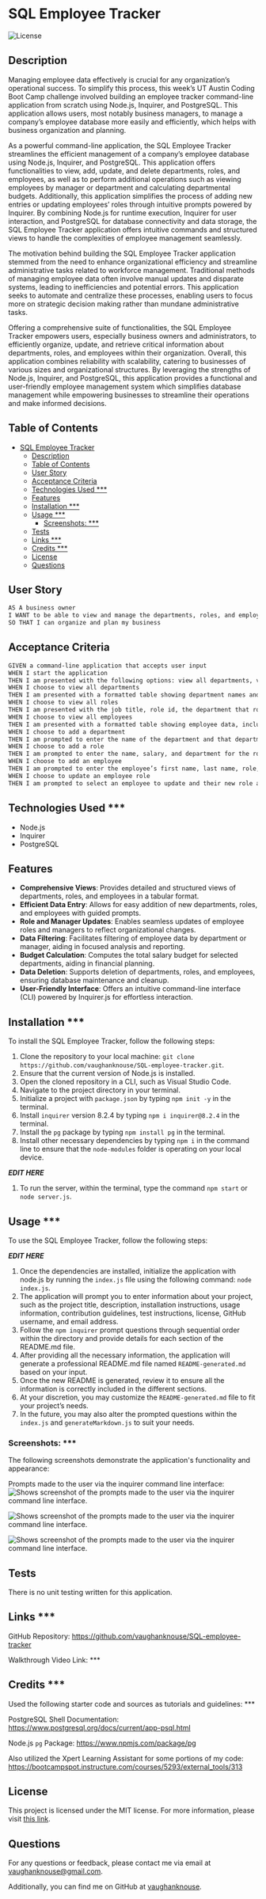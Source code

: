 # SQL Employee Tracker

![License](https://img.shields.io/badge/License-MIT-blue.svg)

## Description
Managing employee data effectively is crucial for any organization’s operational success. To simplify this process, this week’s UT Austin Coding Boot Camp challenge involved building an employee tracker command-line application from scratch using Node.js, Inquirer, and PostgreSQL. This application allows users, most notably business managers, to manage a company’s employee database more easily and efficiently, which helps with business organization and planning.

As a powerful command-line application, the SQL Employee Tracker streamlines the efficient management of a company’s employee database using Node.js, Inquirer, and PostgreSQL. This application offers functionalities to view, add, update, and delete departments, roles, and employees, as well as to perform additional operations such as viewing employees by manager or department and calculating departmental budgets. Additionally, this application simplifies the process of adding new entries or updating employees’ roles through intuitive prompts powered by Inquirer. By combining Node.js for runtime execution, Inquirer for user interaction, and PostgreSQL for database connectivity and data storage, the SQL Employee Tracker application offers intuitive commands and structured views to handle the complexities of employee management seamlessly.

The motivation behind building the SQL Employee Tracker application stemmed from the need to enhance organizational efficiency and streamline administrative tasks related to workforce management. Traditional methods of managing employee data often involve manual updates and disparate systems, leading to inefficiencies and potential errors. This application seeks to automate and centralize these processes, enabling users to focus more on strategic decision making rather than mundane administrative tasks.

Offering a comprehensive suite of functionalities, the SQL Employee Tracker empowers users, especially business owners and administrators, to efficiently organize, update, and retrieve critical information about departments, roles, and employees within their organization. Overall, this application combines reliability with scalability, catering to businesses of various sizes and organizational structures. By leveraging the strengths of Node.js, Inquirer, and PostgreSQL, this application provides a functional and user-friendly employee management system which simplifies database management while empowering businesses to streamline their operations and make informed decisions.



## Table of Contents
- [SQL Employee Tracker](#sql-employee-tracker)
  - [Description](#description)
  - [Table of Contents](#table-of-contents)
  - [User Story](#user-story)
  - [Acceptance Criteria](#acceptance-criteria)
  - [Technologies Used \*\*\*](#technologies-used-)
  - [Features](#features)
  - [Installation \*\*\*](#installation-)
  - [Usage \*\*\*](#usage-)
    - [Screenshots: \*\*\*](#screenshots-)
  - [Tests](#tests)
  - [Links \*\*\*](#links-)
  - [Credits \*\*\*](#credits-)
  - [License](#license)
  - [Questions](#questions)


## User Story
```md
AS A business owner
I WANT to be able to view and manage the departments, roles, and employees in my company
SO THAT I can organize and plan my business
```

## Acceptance Criteria
```md
GIVEN a command-line application that accepts user input
WHEN I start the application
THEN I am presented with the following options: view all departments, view all roles, view all employees, add a department, add a role, add an employee, and update an employee role
WHEN I choose to view all departments
THEN I am presented with a formatted table showing department names and department ids
WHEN I choose to view all roles
THEN I am presented with the job title, role id, the department that role belongs to, and the salary for that role
WHEN I choose to view all employees
THEN I am presented with a formatted table showing employee data, including employee ids, first names, last names, job titles, departments, salaries, and managers that the employees report to
WHEN I choose to add a department
THEN I am prompted to enter the name of the department and that department is added to the database
WHEN I choose to add a role
THEN I am prompted to enter the name, salary, and department for the role and that role is added to the database
WHEN I choose to add an employee
THEN I am prompted to enter the employee’s first name, last name, role, and manager, and that employee is added to the database
WHEN I choose to update an employee role
THEN I am prompted to select an employee to update and their new role and this information is updated in the database
```

## Technologies Used ***
-	Node.js
-	Inquirer
-	PostgreSQL


## Features
- **Comprehensive Views**: Provides detailed and structured views of departments, roles, and employees in a tabular format.
- **Efficient Data Entry**: Allows for easy addition of new departments, roles, and employees with guided prompts.
- **Role and Manager Updates**: Enables seamless updates of employee roles and managers to reflect organizational changes.
- **Data Filtering**: Facilitates filtering of employee data by department or manager, aiding in focused analysis and reporting.
- **Budget Calculation**: Computes the total salary budget for selected departments, aiding in financial planning.
- **Data Deletion**: Supports deletion of departments, roles, and employees, ensuring database maintenance and cleanup.
- **User-Friendly Interface**: Offers an intuitive command-line interface (CLI) powered by Inquirer.js for effortless interaction.


## Installation ***
To install the SQL Employee Tracker, follow the following steps:
1.	Clone the repository to your local machine: `git clone https://github.com/vaughanknouse/SQL-employee-tracker.git`.
2.	Ensure that the current version of Node.js is installed. 
3.	Open the cloned repository in a CLI, such as Visual Studio Code.
4.	Navigate to the project directory in your terminal. 
5.	Initialize a project with `package.json` by typing `npm init -y` in the terminal.
6. Install `inquirer` version 8.2.4 by typing `npm i inquirer@8.2.4` in the terminal.
7. Install the `pg` package by typing `npm install pg` in the terminal.
8. Install other necessary dependencies by typing `npm i` in the command line to ensure that the `node-modules` folder is operating on your local device. 

***EDIT HERE***
1. To run the server, within the terminal, type the command `npm start` or `node server.js`.


## Usage ***
To use the SQL Employee Tracker, follow the following steps:

***EDIT HERE***
1.	Once the dependencies are installed, initialize the application with node.js by running the `index.js` file using the following command: `node index.js`.
2.	The application will prompt you to enter information about your project, such as the project title, description, installation instructions, usage information, contribution guidelines, test instructions, license, GitHub username, and email address.
3.	Follow the `npm inquirer` prompt questions through sequential order within the directory and provide details for each section of the README.md file.
4.	After providing all the necessary information, the application will generate a professional README.md file named `README-generated.md` based on your input.
5.	Once the new README is generated, review it to ensure all the information is correctly included in the different sections.
6.	At your discretion, you may customize the `README-generated.md` file to fit your project’s needs. 
7.	In the future, you may also alter the prompted questions within the `index.js` and `generateMarkdown.js` to suit your needs. 
   

### Screenshots: ***
The following screenshots demonstrate the application's functionality and appearance:

Prompts made to the user via the inquirer command line interface:
![Shows screenshot of the prompts made to the user via the inquirer command line interface.](assets/images/user-input-screenshot1.png)

![Shows screenshot of the prompts made to the user via the inquirer command line interface.](assets/images/user-input-screenshot2.png)

![Shows screenshot of the prompts made to the user via the inquirer command line interface.](assets/images/user-input-screenshot3.png)

## Tests
There is no unit testing written for this application.


## Links ***
GitHub Repository: https://github.com/vaughanknouse/SQL-employee-tracker

Walkthrough Video Link: ***


## Credits ***
Used the following starter code and sources as tutorials and guidelines: ***

PostgreSQL Shell Documentation: https://www.postgresql.org/docs/current/app-psql.html

Node.js `pg` Package: https://www.npmjs.com/package/pg


Also utilized the Xpert Learning Assistant for some portions of my code:
https://bootcampspot.instructure.com/courses/5293/external_tools/313


## License
This project is licensed under the MIT license. For more information, please visit [this link](https://opensource.org/licenses/MIT).


## Questions
For any questions or feedback, please contact me via email at vaughanknouse@gmail.com.

Additionally, you can find me on GitHub at [vaughanknouse](https://github.com/vaughanknouse).
